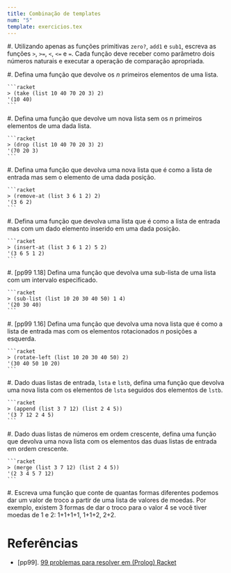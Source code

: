 ```yaml
---
title: Combinação de templates
num: "5"
template: exercicios.tex
---
```


#.  Utilizando apenas as funções primitivas `zero?`, `add1` e `sub1`, escreva
    as funções `>`, `>=`, `<`, `<=` e `=`. Cada função deve receber como
    parâmetro dois números naturais e executar a operação de comparação
    apropriada.

#.  Defina uma função que devolve os $n$ primeiros elementos de uma lista.

    ```racket
    > (take (list 10 40 70 20 3) 2)
    '(10 40)
    ```

#.  Defina uma função que devolve um nova lista sem os $n$ primeiros elementos
    de uma dada lista.

    ```racket
    > (drop (list 10 40 70 20 3) 2)
    '(70 20 3)
    ```

#.  Defina uma função que devolva uma nova lista que é como a lista de entrada
    mas sem o elemento de uma dada posição.

    ```racket
    > (remove-at (list 3 6 1 2) 2)
    '(3 6 2)
    ```

#.  Defina uma função que devolva uma lista que é como a lista de entrada mas
    com um dado elemento inserido em uma dada posição.

    ```racket
    > (insert-at (list 3 6 1 2) 5 2)
    '(3 6 5 1 2)
    ```

#.  [pp99 1.18] Defina uma função que devolva uma sub-lista de uma lista com um
    intervalo especificado.

    ```racket
    > (sub-list (list 10 20 30 40 50) 1 4)
    '(20 30 40)
    ```

#.  [pp99 1.16] Defina uma função que devolva uma nova lista que é como a lista
    de entrada mas com os elementos rotacionados $n$ posições a esquerda.

    ```racket
    > (rotate-left (list 10 20 30 40 50) 2)
    '(30 40 50 10 20)
    ```

#.  Dado duas listas de entrada, `lsta` e `lstb`, defina uma função que devolva
    uma nova lista com os elementos de `lsta` seguidos dos elementos de `lstb`.

    ```racket
    > (append (list 3 7 12) (list 2 4 5))
    '(3 7 12 2 4 5)
    ```

#.  Dado duas listas de números em ordem crescente, defina uma função que
    devolva uma nova lista com os elementos das duas listas de entrada em ordem
    crescente.

    ```racket
    > (merge (list 3 7 12) (list 2 4 5))
    '(2 3 4 5 7 12)
    ```

#.  Escreva uma função que conte de quantas formas diferentes podemos dar um
    valor de troco a partir de uma lista de valores de moedas. Por exemplo,
    existem 3 formas de dar o troco para o valor 4 se você tiver moedas de
    1 e 2: 1+1+1+1, 1+1+2, 2+2.


# Referências

-   [pp99]. [99 problemas para resolver em (Prolog) Racket](https://sites.google.com/site/prologsite/prolog-problems)

<!-- vim: set spell spelllang=pt_br: !-->
